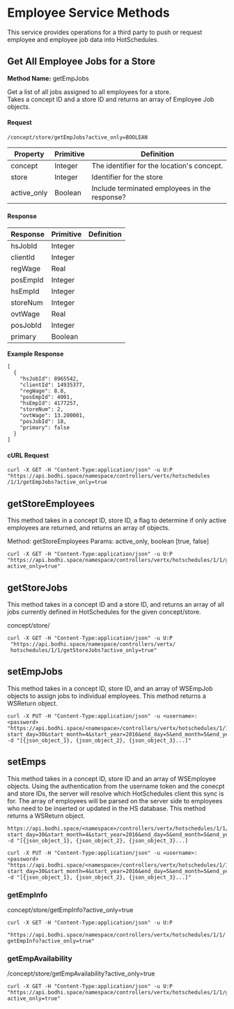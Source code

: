 
# Employee Service Methods
This service provides operations for a third party to push or request employee and employee job data into HotSchedules.


## Get All Employee Jobs for a Store

**Method Name:** getEmpJobs

Get a list of all jobs assigned to all employees for a store.  
Takes a concept ID and a store ID and returns an array of Employee Job objects. 

#### Request


````
/concept/store/getEmpJobs?active_only=BOOLEAN
````



Property | Primitive | Definition
------------ | ------------- | ------------
concept | Integer  | The identifier for the location's concept.store  | Integer | Identifier for the store
active_only | Boolean | Include terminated employees in the response?


#### Response


Response | Primitive | Definition
------------ | ------------- | ------------
hsJobId | Integer  | clientId  | Integer | 
regWage | Real | 
posEmpId | Integer  | hsEmpId  | Integer | 
storeNum | Integer | 
ovtWage | Real  | posJobId  | Integer | 
primary | Boolean | 


**Example Response**

````
[
  {
    "hsJobId": 8965542,
    "clientId": 14935377,
    "regWage": 8.8,
    "posEmpId": 4001,
    "hsEmpId": 4177257,
    "storeNum": 2,
    "ovtWage": 13.200001,
    "posJobId": 18,
    "primary": false
  }
]
````#### cURL Request 

```
curl -X GET -H "Content-Type:application/json" -u U:P 
"https://api.bodhi.space/namespace/controllers/vertx/hotschedules
/1/1/getEmpJobs?active_only=true
```


## getStoreEmployees

This method takes in a concept ID, store ID, a flag to determine ifonly active employees are returned, and returns an array of objects.

Method: getStoreEmployees
Params: active_only, boolean [true, false]


```
curl -X GET -H "Content-Type:application/json" -u U:P "https://api.bodhi.space/namespace/controllers/vertx/hotschedules/1/1/getStoreEmployees?active_only=true"
```


## getStoreJobs

This method takes in a concept ID and a store ID, and returns anarray of all jobs currently defined in HotSchedules for the givenconcept/store.

concept/store/

```
curl -X GET -H "Content-Type:application/json" -u U:P
 "https://api.bodhi.space/namespace/controllers/vertx/
 hotschedules/1/1/getStoreJobs?active_only=true"
```



## setEmpJobs

This method takes in a concept ID, store ID, and an array ofWSEmpJob objects to assign jobs to individual employees. Thismethod returns a WSReturn object.


````
curl -X PUT -H "Content-Type:application/json" -u <username>:<password> "https://api.bodhi.space/<namespace>/controllers/vertx/hotschedules/1/1/setEmpJobs?start_day=30&start_month=4&start_year=2016&end_day=5&end_month=5&end_year=2016" -d "[{json_object_1}, {json_object_2}, {json_object_3}...]"````
## setEmps
This method takes in a concept ID, store ID and an array ofWSEmployee objects. Using the authentication from the usernametoken and the conecpt and store IDs, the server will resolve whichHotSchedules client this sync is for. The array of employees will beparsed on the server side to employees who need to be inserted orupdated in the HS database. This method returns a WSReturnobject.


````
https://api.bodhi.space/<namespace>/controllers/vertx/hotschedules/1/1/setEmps?start_day=30&start_month=4&start_year=2016&end_day=5&end_month=5&end_year=2016" -d "[{json_object_1}, {json_object_2}, {json_object_3}...]
````



````
curl -X PUT -H "Content-Type:application/json" -u <username>:<password> "https://api.bodhi.space/<namespace>/controllers/vertx/hotschedules/1/1/setEmps?start_day=30&start_month=4&start_year=2016&end_day=5&end_month=5&end_year=2016" -d "[{json_object_1}, {json_object_2}, {json_object_3}...]"
````






### getEmpInfo

concept/store/getEmpInfo?active_only=true



```
curl -X GET -H "Content-Type:application/json" -u U:P 

"https://api.bodhi.space/namespace/controllers/vertx/hotschedules/1/1/
getEmpInfo?active_only=true"

```

### getEmpAvailability


/concept/store/getEmpAvailability?active_only=true

```
curl -X GET -H "Content-Type:application/json" -u U:P "https://api.bodhi.space/namespace/controllers/vertx/hotschedules/1/1/getEmpAvailability?active_only=true"
```



